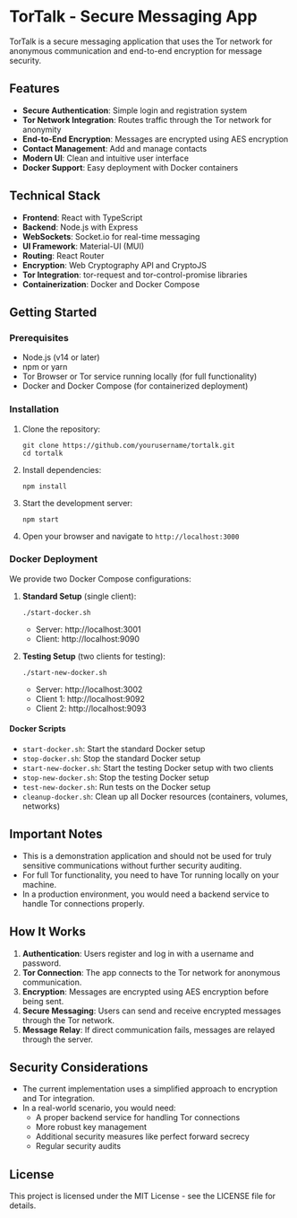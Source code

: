 # TorTalk - Secure Messaging App

TorTalk is a secure messaging application that uses the Tor network for anonymous communication and end-to-end encryption for message security.

## Features

- **Secure Authentication**: Simple login and registration system
- **Tor Network Integration**: Routes traffic through the Tor network for anonymity
- **End-to-End Encryption**: Messages are encrypted using AES encryption
- **Contact Management**: Add and manage contacts
- **Modern UI**: Clean and intuitive user interface
- **Docker Support**: Easy deployment with Docker containers

## Technical Stack

- **Frontend**: React with TypeScript
- **Backend**: Node.js with Express
- **WebSockets**: Socket.io for real-time messaging
- **UI Framework**: Material-UI (MUI)
- **Routing**: React Router
- **Encryption**: Web Cryptography API and CryptoJS
- **Tor Integration**: tor-request and tor-control-promise libraries
- **Containerization**: Docker and Docker Compose

## Getting Started

### Prerequisites

- Node.js (v14 or later)
- npm or yarn
- Tor Browser or Tor service running locally (for full functionality)
- Docker and Docker Compose (for containerized deployment)

### Installation

1. Clone the repository:
   ```
   git clone https://github.com/yourusername/tortalk.git
   cd tortalk
   ```

2. Install dependencies:
   ```
   npm install
   ```

3. Start the development server:
   ```
   npm start
   ```

4. Open your browser and navigate to `http://localhost:3000`

### Docker Deployment

We provide two Docker Compose configurations:

1. **Standard Setup** (single client):
   ```
   ./start-docker.sh
   ```
   - Server: http://localhost:3001
   - Client: http://localhost:9090

2. **Testing Setup** (two clients for testing):
   ```
   ./start-new-docker.sh
   ```
   - Server: http://localhost:3002
   - Client 1: http://localhost:9092
   - Client 2: http://localhost:9093

#### Docker Scripts

- `start-docker.sh`: Start the standard Docker setup
- `stop-docker.sh`: Stop the standard Docker setup
- `start-new-docker.sh`: Start the testing Docker setup with two clients
- `stop-new-docker.sh`: Stop the testing Docker setup
- `test-new-docker.sh`: Run tests on the Docker setup
- `cleanup-docker.sh`: Clean up all Docker resources (containers, volumes, networks)

## Important Notes

- This is a demonstration application and should not be used for truly sensitive communications without further security auditing.
- For full Tor functionality, you need to have Tor running locally on your machine.
- In a production environment, you would need a backend service to handle Tor connections properly.

## How It Works

1. **Authentication**: Users register and log in with a username and password.
2. **Tor Connection**: The app connects to the Tor network for anonymous communication.
3. **Encryption**: Messages are encrypted using AES encryption before being sent.
4. **Secure Messaging**: Users can send and receive encrypted messages through the Tor network.
5. **Message Relay**: If direct communication fails, messages are relayed through the server.

## Security Considerations

- The current implementation uses a simplified approach to encryption and Tor integration.
- In a real-world scenario, you would need:
  - A proper backend service for handling Tor connections
  - More robust key management
  - Additional security measures like perfect forward secrecy
  - Regular security audits

## License

This project is licensed under the MIT License - see the LICENSE file for details. 